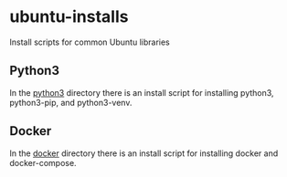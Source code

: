# ubuntu-installs
Install scripts for common Ubuntu libraries

## Python3
In the [python3](python3) directory there is an install script for installing python3, python3-pip, and python3-venv.

## Docker
In the [docker](docker) directory there is an install script for installing docker and docker-compose.


